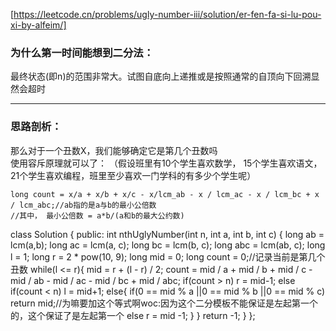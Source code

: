 [https://leetcode.cn/problems/ugly-number-iii/solution/er-fen-fa-si-lu-pou-xi-by-alfeim/]  
### 为什么第一时间能想到二分法：    
最终状态(即n)的范围非常大。试图自底向上递推或是按照通常的自顶向下回溯显然会超时  

---

### 思路剖析：  
那么对于一个丑数X，我们能够确定它是第几个丑数吗  
使用容斥原理就可以了：  （假设班里有10个学生喜欢数学， 15个学生喜欢语文， 21个学生喜欢编程，班里至少喜欢一门学科的有多少个学生呢） 
```
long count = x/a + x/b + x/c - x/lcm_ab - x / lcm_ac - x / lcm_bc + x / lcm_abc;//ab指的是a与b的最小公倍数
//其中， 最小公倍数 = a*b/(a和b的最大公约数)
```
class Solution {
public:
    int nthUglyNumber(int n, int a, int b, int c) {
        long ab = lcm<long>(a,b);
        long ac = lcm<long>(a, c);
        long bc = lcm<long>(b, c);
        long abc = lcm<long>(ab, c);
        long l = 1;
        long r = 2 * pow(10, 9);
        long mid = 0;
        long count = 0;//记录当前是第几个丑数
        while(l <= r){
            mid = r + (l - r) / 2;
            count = mid / a + mid / b + mid / c - mid / ab - mid / ac - mid / bc + mid / abc;
            if(count > n) r = mid-1;
            else if(count < n) l = mid+1;
            else{
                if(0 == mid % a ||0 == mid % b ||0 == mid % c) return mid;//为嘛要加这个等式啊woc:因为这个二分模板不能保证是左起第一个的，这个保证了是左起第一个
                else r = mid -1;
            }
        }
        return -1;
    }
};
```



  
